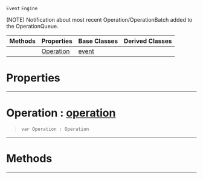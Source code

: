  `Event` `Engine`



(NOTE) Notification about most recent Operation/OperationBatch added to the OperationQueue.

|Methods|Properties|Base Classes|Derived Classes|
|---|---|---|---|
| |[ Operation](operationqueueevent.md#operation-zilch-engine-do)|[event](event.md)| |


 #  Properties


---  
 #  Operation : [operation](operation.md)

> 
> ```TS:Nada
> var Operation : Operation


---  
 #  Methods


---  
 

 